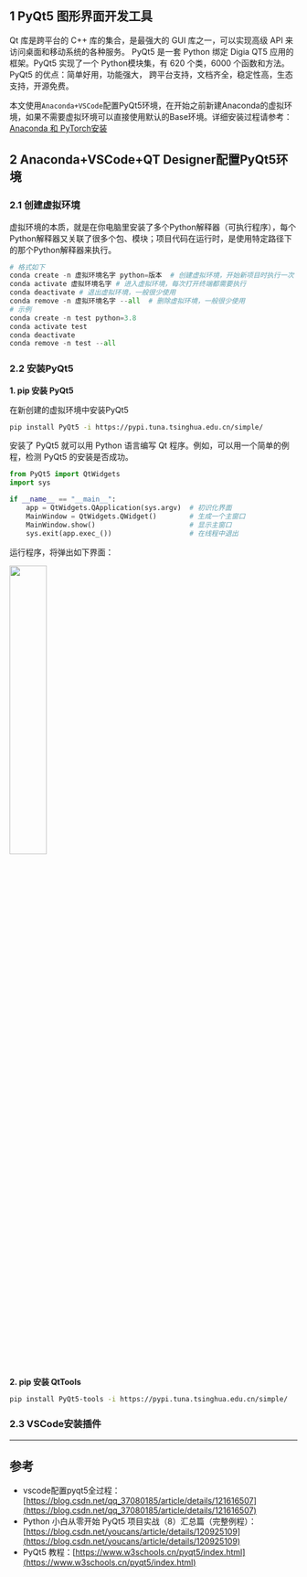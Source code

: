 ## 1 PyQt5 图形界面开发工具

Qt 库是跨平台的 C++ 库的集合，是最强大的 GUI 库之一，可以实现高级 API 来访问桌面和移动系统的各种服务。
PyQt5 是一套 Python 绑定 Digia QT5 应用的框架。PyQt5 实现了一个 Python模块集，有 620 个类，6000 个函数和方法。
PyQt5 的优点：简单好用，功能强大， 跨平台支持，文档齐全，稳定性高，生态支持，开源免费。


本文使用`Anaconda+VSCode`配置PyQt5环境，在开始之前新建Anaconda的虚拟环境，如果不需要虚拟环境可以直接使用默认的Base环境。详细安装过程请参考：[Anaconda 和 PyTorch安装](https://blog.csdn.net/xq151750111/article/details/125085757)


## 2 Anaconda+VSCode+QT Designer配置PyQt5环境
### 2.1 创建虚拟环境

虚拟环境的本质，就是在你电脑里安装了多个Python解释器（可执行程序），每个Python解释器又关联了很多个包、模块；项目代码在运行时，是使用特定路径下的那个Python解释器来执行。

```python
# 格式如下
conda create -n 虚拟环境名字 python=版本  # 创建虚拟环境，开始新项目时执行一次
conda activate 虚拟环境名字 # 进入虚拟环境，每次打开终端都需要执行
conda deactivate # 退出虚拟环境，一般很少使用
conda remove -n 虚拟环境名字 --all  # 删除虚拟环境，一般很少使用
# 示例
conda create -n test python=3.8
conda activate test
conda deactivate
conda remove -n test --all
```

### 2.2 安装PyQt5

**1. pip 安装 PyQt5**

在新创建的虚拟环境中安装PyQt5
```bash
pip install PyQt5 -i https://pypi.tuna.tsinghua.edu.cn/simple/
```

安装了 PyQt5 就可以用 Python 语言编写 Qt 程序。例如，可以用一个简单的例程，检测 PyQt5 的安装是否成功。

```python
from PyQt5 import QtWidgets
import sys

if __name__ == "__main__":
    app = QtWidgets.QApplication(sys.argv)  # 初识化界面
    MainWindow = QtWidgets.QWidget()        # 生成一个主窗口
    MainWindow.show()                       # 显示主窗口
    sys.exit(app.exec_())                   # 在线程中退出  
```
运行程序，将弹出如下界面：

<img src ="https://img-blog.csdnimg.cn/bb3e6365b5994ac6a1c971aeb3f6ef79.png#pic_center" width = 36%>

**2. pip 安装 QtTools**

```bash
pip install PyQt5-tools -i https://pypi.tuna.tsinghua.edu.cn/simple/
```

### 2.3 VSCode安装插件





_______


## 参考
- vscode配置pyqt5全过程：[https://blog.csdn.net/qq_37080185/article/details/121616507](https://blog.csdn.net/qq_37080185/article/details/121616507)
- Python 小白从零开始 PyQt5 项目实战（8）汇总篇（完整例程）：[https://blog.csdn.net/youcans/article/details/120925109](https://blog.csdn.net/youcans/article/details/120925109)
- PyQt5 教程：[https://www.w3schools.cn/pyqt5/index.html](https://www.w3schools.cn/pyqt5/index.html)